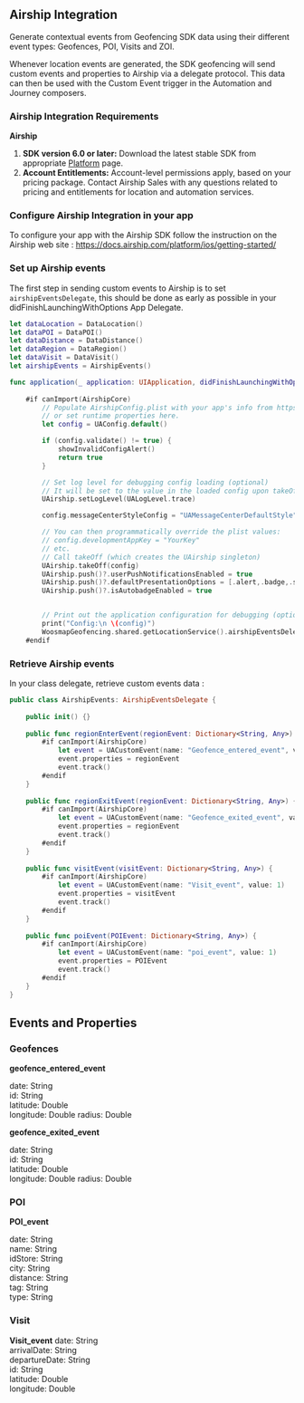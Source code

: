 ﻿

  
## Airship Integration
  
Generate contextual events from Geofencing SDK data using their different event types: Geofences, POI, Visits and ZOI.

Whenever location events are generated, the SDK geofencing will send custom events and properties to Airship via a delegate protocol. This data can then be used with the Custom Event trigger in the Automation and Journey composers.

###  Airship Integration Requirements

**Airship**

1.  **SDK version 6.0 or later:**  Download the latest stable SDK from appropriate  [Platform](https://docs.airship.com/platform/)  page.
2.  **Account Entitlements:**  Account-level permissions apply, based on your pricing package. Contact Airship Sales with any questions related to pricing and entitlements for location and automation services.

### Configure Airship Integration in your app

To configure your app with the Airship SDK follow the instruction on the Airship web site :
https://docs.airship.com/platform/ios/getting-started/

### Set up Airship events 
The first step in sending custom events to Airship is to set `airshipEventsDelegate`, this should be done as early as possible in your didFinishLaunchingWithOptions App Delegate.

```swift
let dataLocation = DataLocation()
let dataPOI = DataPOI()
let dataDistance = DataDistance()
let dataRegion = DataRegion()
let dataVisit = DataVisit()
let airshipEvents = AirshipEvents()

func application(_ application: UIApplication, didFinishLaunchingWithOptions launchOptions: [UIApplication.LaunchOptionsKey: Any]?) -> Bool {
	
	#if canImport(AirshipCore)
        // Populate AirshipConfig.plist with your app's info from https://go.urbanairship.com
        // or set runtime properties here.
        let config = UAConfig.default()

        if (config.validate() != true) {
            showInvalidConfigAlert()
            return true
        }

        // Set log level for debugging config loading (optional)
        // It will be set to the value in the loaded config upon takeOff
        UAirship.setLogLevel(UALogLevel.trace)

        config.messageCenterStyleConfig = "UAMessageCenterDefaultStyle"

        // You can then programmatically override the plist values:
        // config.developmentAppKey = "YourKey"
        // etc.
        // Call takeOff (which creates the UAirship singleton)
        UAirship.takeOff(config)
        UAirship.push()?.userPushNotificationsEnabled = true
        UAirship.push()?.defaultPresentationOptions = [.alert,.badge,.sound]
        UAirship.push()?.isAutobadgeEnabled = true


        // Print out the application configuration for debugging (optional)
        print("Config:\n \(config)")
        WoosmapGeofencing.shared.getLocationService().airshipEventsDelegate = airshipEvents
	#endif
``` 
### Retrieve Airship events
In your class delegate, retrieve custom events data :
``` swift
public class AirshipEvents: AirshipEventsDelegate {
    
    public init() {}
    
    public func regionEnterEvent(regionEvent: Dictionary<String, Any>) {
        #if canImport(AirshipCore)
            let event = UACustomEvent(name: "Geofence_entered_event", value: 1)
            event.properties = regionEvent
            event.track()
        #endif
    }
    
    public func regionExitEvent(regionEvent: Dictionary<String, Any>) {
        #if canImport(AirshipCore)
            let event = UACustomEvent(name: "Geofence_exited_event", value: 1)
            event.properties = regionEvent
            event.track()
        #endif
    }
    
    public func visitEvent(visitEvent: Dictionary<String, Any>) {
        #if canImport(AirshipCore)
            let event = UACustomEvent(name: "Visit_event", value: 1)
            event.properties = visitEvent
            event.track()
        #endif
    }
    
    public func poiEvent(POIEvent: Dictionary<String, Any>) {
        #if canImport(AirshipCore)
            let event = UACustomEvent(name: "poi_event", value: 1)
            event.properties = POIEvent
            event.track()
        #endif
    }
}
```

##  Events and Properties

### Geofences

**geofence_entered_event**

date: String  
id: String  
latitude: Double  
longitude: Double
radius: Double

**geofence_exited_event**

date: String  
id: String  
latitude: Double  
longitude: Double
radius: Double

### POI

**POI_event**

date: String  
name: String  
idStore: String  
city: String  
distance: String  
tag: String  
type: String  

### Visit

**Visit_event**
date: String  
arrivalDate: String  
departureDate: String  
id: String  
latitude: Double  
longitude: Double
